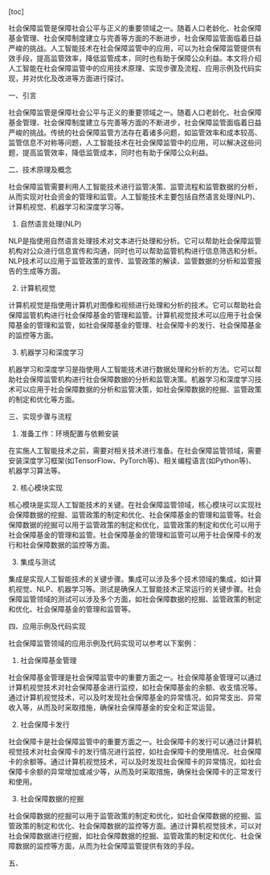 
[toc]                    
                
                
社会保障监管是保障社会公平与正义的重要领域之一。随着人口老龄化、社会保障基金管理、社会保障制度建立与完善等方面的不断进步，社会保障监管面临着日益严峻的挑战。人工智能技术在社会保障监管中的应用，可以为社会保障监管提供有效手段，提高监管效率，降低监管成本，同时也有助于保障公众利益。本文将介绍人工智能在社会保障监管中的应用技术原理、实现步骤及流程、应用示例及代码实现，并对优化及改进等方面进行探讨。

一、引言

社会保障监管是保障社会公平与正义的重要领域之一。随着人口老龄化、社会保障基金管理、社会保障制度建立与完善等方面的不断进步，社会保障监管面临着日益严峻的挑战。传统的社会保障监管方法存在着诸多问题，如监管效率和成本较高、监管信息不对称等问题，人工智能技术在社会保障监管中的应用，可以解决这些问题，提高监管效率，降低监管成本，同时也有助于保障公众利益。

二、技术原理及概念

社会保障监管需要利用人工智能技术进行监管决策、监管流程和监管数据的分析，从而实现对社会资金的管理和监管。人工智能技术主要包括自然语言处理(NLP)、计算机视觉、机器学习和深度学习等。

1. 自然语言处理(NLP)

NLP是指使用自然语言处理技术对文本进行处理和分析。它可以帮助社会保障监管机构对公众进行信息宣传和沟通，同时也可以帮助监管机构进行信息筛选和分析。NLP技术可以应用于监管政策的宣传、监管政策的解读、监管数据的分析和监管报告的生成等方面。

2. 计算机视觉

计算机视觉是指使用计算机对图像和视频进行处理和分析的技术。它可以帮助社会保障监管机构进行社会保障基金的管理和监管。计算机视觉技术可以应用于社会保障基金的管理和监管，如社会保障基金的管理、社会保障卡的发行、社会保障基金的监控等方面。

3. 机器学习和深度学习

机器学习和深度学习是指使用人工智能技术进行数据处理和分析的方法。它可以帮助社会保障监管机构进行社会保障数据的分析和监管决策。机器学习和深度学习技术可以应用于社会保障数据的分析和监管决策，如社会保障数据的挖掘、监管政策的制定和优化等方面。

三、实现步骤与流程

1. 准备工作：环境配置与依赖安装

在实施人工智能技术之前，需要对相关技术进行准备。在社会保障监管领域，需要安装深度学习框架(如TensorFlow、PyTorch等)、相关编程语言(如Python等)、机器学习算法等。

2. 核心模块实现

核心模块是实现人工智能技术的关键。在社会保障监管领域，核心模块可以实现社会保障数据的挖掘、监管政策的制定和优化、社会保障基金的管理和监管等。社会保障数据的挖掘可以用于监管政策的制定和优化，监管政策的制定和优化可以用于社会保障基金的管理和监管。社会保障基金的管理和监管可以用于社会保障卡的发行和社会保障数据的监控等方面。

3. 集成与测试

集成是实现人工智能技术的关键步骤。集成可以涉及多个技术领域的集成，如计算机视觉、NLP、机器学习等。测试是确保人工智能技术正常运行的关键步骤。社会保障监管领域的测试可以涉及多个方面，如社会保障数据的挖掘、监管政策的制定和优化、社会保障基金的管理和监管等。

四、应用示例及代码实现

社会保障监管领域的应用示例及代码实现可以参考以下案例：

1. 社会保障基金管理

社会保障基金管理是社会保障监管中的重要方面之一。社会保障基金管理可以通过计算机视觉技术对社会保障基金进行监控，如社会保障基金的余额、收支情况等。通过计算机视觉技术，可以及时发现社会保障基金的异常情况，如异常支出、异常收入等，从而及时采取措施，确保社会保障基金的安全和正常运营。

2. 社会保障卡发行

社会保障卡是社会保障监管中的重要方面之一。社会保障卡的发行可以通过计算机视觉技术对社会保障卡的发行情况进行监控，如社会保障卡的使用情况、社会保障卡的余额等。通过计算机视觉技术，可以及时发现社会保障卡的异常情况，如社会保障卡余额的异常增加或减少等，从而及时采取措施，确保社会保障卡的正常发行和使用。

3. 社会保障数据的挖掘

社会保障数据的挖掘可以用于监管政策的制定和优化，如社会保障数据的挖掘、监管政策的制定和优化、社会保障数据的监控等方面。通过计算机视觉技术，可以对社会保障数据进行挖掘，如社会保障数据的挖掘、监管政策的制定和优化、社会保障数据的监控等方面，从而为社会保障监管提供有效的手段。

五、

